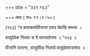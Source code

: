 +++
title = "३३९ १६३"

+++
तथा ( भा० ११।२।५० ) 

(१६३) “न कामकर्म्मवीजानां यस्य चेतसि सम्भवः । 

वासुदेवेक निलयः स वै भागवतोत्तमः ॥ "५५३ ॥ 

वीजानि वासनाः, वासुदेवैक निलयो वासुदेवमात्राश्रयः ॥ 
